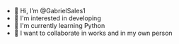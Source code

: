 - 👋 Hi, I’m @GabrielSales1
- 👀 I'm interested in developing
- 🌱 I'm currently learning Python
- 💞️ I want to collaborate in works and in my own person


<!---
GabrielSales1/GabrielSales1 is a ✨ special ✨ repository because its `README.md` (this file) appears on your GitHub profile.
You can click the Preview link to take a look at your changes.
--->
